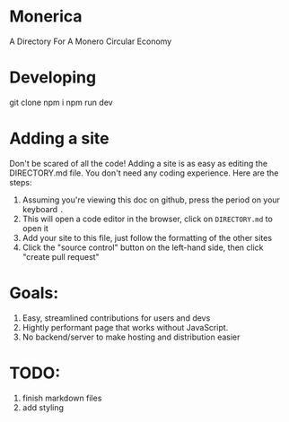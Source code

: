 # Monerica
A Directory For A Monero Circular Economy

# Developing 
git clone
npm i
npm run dev

# Adding a site
Don't be scared of all the code! Adding a site is as easy as editing the DIRECTORY.md file. You don't need any
coding experience. Here are the steps:

1. Assuming you're viewing this doc on github, press the period on your keyboard `.`
2. This will open a code editor in the browser, click on `DIRECTORY.md` to open it
3. Add your site to this file, just follow the formatting of the other sites
4. Click the "source control" button on the left-hand side, then click "create pull request"


# Goals:
1. Easy, streamlined contributions for users and devs
2. Hightly performant page that works without JavaScript. 
3. No backend/server to make hosting and distribution easier


# TODO:
1. finish markdown files
2. add styling
